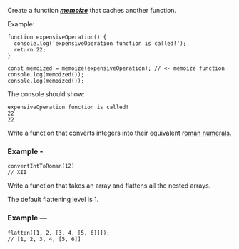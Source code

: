 Create a function [***memoize***](https://en.wikipedia.org/wiki/Memoization) that caches another function. 

Example:

    function expensiveOperation() {
      console.log('expensiveOperation function is called!');
      return 22;
    }
    
    const memoized = memoize(expensiveOperation); // <- memoize function
    console.log(memoized());
    console.log(memoized());

The console should show:

    expensiveOperation function is called!
    22
    22
	
Write a function that converts integers into their equivalent [roman numerals.](http://en.wikipedia.org/wiki/Roman_numerals)

### Example -

    convertIntToRoman(12)
    // XII
	
Write a function that takes an array and flattens all the nested arrays.

The default flattening level is 1.

### Example —

    flatten([1, 2, [3, 4, [5, 6]]]);
    // [1, 2, 3, 4, [5, 6]]
	


